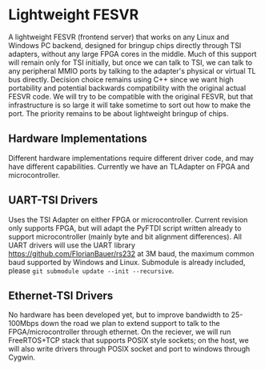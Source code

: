 # Lightweight FESVR
A lightweight FESVR (frontend server) that works on any Linux and Windows PC backend, designed for bringup chips directly through TSI adapters, without any large FPGA cores in the middle. Much of this support will remain only for TSI initially, but once we can talk to TSI, we can talk to any peripheral MMIO ports by talking to the adapter's physical or virtual TL bus directly. Decision choice remains using C++ since we want high portability and potential backwards compatibility with the original actual FESVR code. We will try to be compatible with the original FESVR, but that infrastructure is so large it will take sometime to sort out how to make the port. The priority remains to be about lightweight bringup of chips.  

## Hardware Implementations
Different hardware implementations require different driver code, and may have different capabilities. Currently we have an TLAdapter on FPGA and microcontroller. 

## UART-TSI Drivers
Uses the TSI Adapter on either FPGA or microcontroller. Current revision only supports FPGA, but will adapt the PyFTDI script written already to support microcontroller (mainly byte and bit alignment differences). All UART drivers will use the UART library https://github.com/FlorianBauer/rs232 at 3M baud, the maximum common baud supported by Windows and Linux. Submodule is already included, please `git submodule update --init --recursive`.

## Ethernet-TSI Drivers
No hardware has been developed yet, but to improve bandwidth to 25-100Mbps down the road we plan to extend support to talk to the FPGA/microcontroller through ethernet. On the reciever, we will run FreeRTOS+TCP stack that supports POSIX style sockets; on the host, we will also write drivers through POSIX socket and port to windows through Cygwin. 